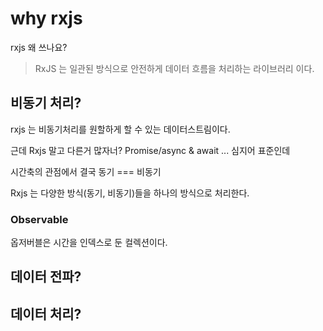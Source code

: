 # why rxjs

rxjs 왜 쓰나요?

> RxJS 는
> 일관된 방식으로
> 안전하게
> 데이터 흐름을
> 처리하는
> 라이브러리 이다.

## 비동기 처리?

rxjs 는 비동기처리를 원할하게 할 수 있는 데이터스트림이다.

근데 Rxjs 말고 다른거 많자너? Promise/async & await ... 심지어 표준인데

시간축의 관점에서 결국 동기 === 비동기

Rxjs 는 다양한 방식(동기, 비동기)들을 하나의 방식으로 처리한다.

### Observable

옵저버블은 시간을 인덱스로 둔 컬렉션이다.

## 데이터 전파?


## 데이터 처리?

